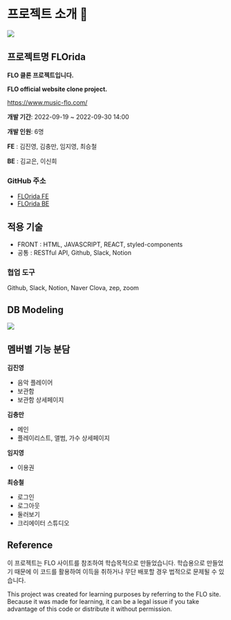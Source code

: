 # 프로젝트 소개 🍫

![](https://velog.velcdn.com/images/jinyoung985/post/8f144a1a-2985-4b11-93cc-9d0da8e2c911/image.png)

## 프로젝트명 FLOrida

**FLO 클론 프로젝트입니다.**

**FLO official website clone project.**

https://www.music-flo.com/

**개발 기간**: 2022-09-19 ~ 2022-09-30 14:00

**개발 인원**: 6명

**FE** : 김진영, 김충만, 임지영, 최승철

**BE** : 김교은, 이신희

### GitHub 주소
* [FLOrida FE](https://github.com/wecode-bootcamp-korea/justcode-6-2nd-team6-front)
* [FLOrida BE](https://github.com/wecode-bootcamp-korea/justcode-6-2nd-team6-back)

## 적용 기술
* FRONT : HTML, JAVASCRIPT, REACT, styled-components
* 공통 : RESTful API, Github, Slack, Notion

### 협업 도구
Github, Slack, Notion, Naver Clova, zep, zoom

## DB Modeling
![](https://s3.us-west-2.amazonaws.com/secure.notion-static.com/6166ee03-3651-4dad-828e-e1bce806db0a/Untitled.png?X-Amz-Algorithm=AWS4-HMAC-SHA256&X-Amz-Content-Sha256=UNSIGNED-PAYLOAD&X-Amz-Credential=AKIAT73L2G45EIPT3X45%2F20221010%2Fus-west-2%2Fs3%2Faws4_request&X-Amz-Date=20221010T035344Z&X-Amz-Expires=86400&X-Amz-Signature=724a1bbf4cd0d28bef4443ede2f83c75bd4359b4d027d04e518919bda6a99bab&X-Amz-SignedHeaders=host&response-content-disposition=filename%20%3D%22Untitled.png%22&x-id=GetObject)

## 멤버별 기능 분담

**김진영**

* 음악 플레이어
* 보관함
* 보관함 상세페이지

**김충만**

* 메인
* 플레이리스트, 앨범, 가수 상세페이지

**임지영**

* 이용권

**최승철**

* 로그인
* 로그아웃
* 둘러보기
* 크리에이터 스튜디오

## Reference
이 프로젝트는 FLO 사이트를 참조하여 학습목적으로 만들었습니다. 학습용으로 만들었기 때문에 이 코드를 활용하여 이득을 취하거나 무단 배포할 경우 법적으로 문제될 수 있습니다.

This project was created for learning purposes by referring to the FLO site. Because it was made for learning, it can be a legal issue if you take advantage of this code or distribute it without permission.
